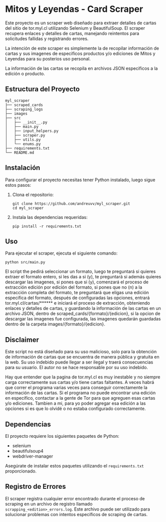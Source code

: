 # Mitos y Leyendas - Card Scraper

Este proyecto es un scraper web diseñado para extraer detalles de cartas del sitio de tor.myl.cl utilizando Selenium y BeautifulSoup. El scraper recupera enlaces y detalles de cartas, manejando reintentos para solicitudes fallidas y registrando errores.

La intención de este scraper es simplemente la de recopilar información de cartas y sus imagenes de especificos productos y/o ediciones de Mitos y Leyendas para su posterios uso personal.

La información de las cartas se recopila en archivos JSON especificos a la edición o producto.

## Estructura del Proyecto

```
myl_scraper
├── scraped_cards
├── scraping_logs
├── images
├── src
│   ├── __init__.py
│   ├── main.py
│   ├── input_helpers.py
│   ├── scraper.py
│   ├── utils.py
│   └── enums.py
├── requirements.txt
└── README.md
```

## Instalación

Para configurar el proyecto necesitas tener Python instalado, luego sigue estos pasos:

1. Clona el repositorio:
   ```
   git clone https://github.com/andreuvv/myl_scraper.git
   cd myl_scraper
   ```

2. Instala las dependencias requeridas:
   ```
   pip install -r requirements.txt
   ```

## Uso

Para ejecutar el scraper, ejecuta el siguiente comando:
```
python src/main.py
```

El script the pedirá seleccionar un formato, luego te preguntará si quieres extraer el formato entero, si les das a si (y), te preguntará si además quieres descargar las imagenes, si pones que si (y), comenzará el proceso de extracción edición por edición del formato, si pones que no (n) a la extracción completa del formato, te preguntará que eligas una edición especifica del formato, después de configuradas las opciones, entrará tor.myl.cl/cartas/****** e iniciará el proceso de extracción, obteniendo enlaces y detalles de cartas, y guardando la información de las cartas en un archivo JSON, dentro de scraped_cards/{formato}/{edicion}, si la opcion de descargar las imagenes fue configurada, las imagenes quedarán guardadas dentro de la carpeta images/{formato}/{edicion}.

## Disclaimer

Este script no está diseñado para su uso malicioso, solo para la obtención de información de cartas que se encuentra de manera pública y gratuita en la web. Su uso indebido puede llegar a ser ilegal y traerá consecuencias para su usuario. El autor no se hace responsable por su uso indebido.

Hay que entender que la pagina de tor.myl.cl es muy inestable y no siempre carga correctamente sus cartas y/o tiene cartas faltantes. A veces habrá que correr el programa varias veces para conseguir correctamente la información de las cartas. Si el programa no puede encontrar una edición en especifico, contactar a la gente de Tor para que agreguen esas cartas y/o ediciones. Tambien a mi, para yo poder agregar esa edición a las opciones si es que lo olvidé o no estaba configurado correctamente.

## Dependencias

El proyecto requiere los siguientes paquetes de Python:

- selenium
- beautifulsoup4
- webdriver-manager

Asegúrate de instalar estos paquetes utilizando el `requirements.txt` proporcionado.

## Registro de Errores

El scraper registra cualquier error encontrado durante el proceso de scraping en un archivo de registro llamado `scrapping_<edition>_errors.log`. Este archivo puede ser utilizado para solucionar problemas con intentos específicos de scraping de cartas.

